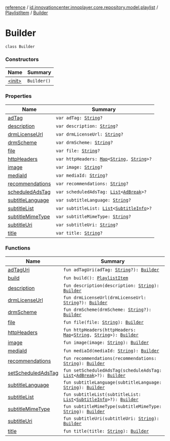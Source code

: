 [reference](../../../index.md) / [id.innovationcenter.innoplayer.core.repository.model.playlist](../../index.md) / [PlaylistItem](../index.md) / [Builder](./index.md)

# Builder

`class Builder`

### Constructors

| Name | Summary |
|---|---|
| [&lt;init&gt;](-init-.md) | `Builder()` |

### Properties

| Name | Summary |
|---|---|
| [adTag](ad-tag.md) | `var adTag: `[`String`](https://kotlinlang.org/api/latest/jvm/stdlib/kotlin/-string/index.html)`?` |
| [description](description.md) | `var description: `[`String`](https://kotlinlang.org/api/latest/jvm/stdlib/kotlin/-string/index.html)`?` |
| [drmLicenseUrl](drm-license-url.md) | `var drmLicenseUrl: `[`String`](https://kotlinlang.org/api/latest/jvm/stdlib/kotlin/-string/index.html)`?` |
| [drmScheme](drm-scheme.md) | `var drmScheme: `[`String`](https://kotlinlang.org/api/latest/jvm/stdlib/kotlin/-string/index.html)`?` |
| [file](file.md) | `var file: `[`String`](https://kotlinlang.org/api/latest/jvm/stdlib/kotlin/-string/index.html)`?` |
| [httpHeaders](http-headers.md) | `var httpHeaders: `[`Map`](https://kotlinlang.org/api/latest/jvm/stdlib/kotlin.collections/-map/index.html)`<`[`String`](https://kotlinlang.org/api/latest/jvm/stdlib/kotlin/-string/index.html)`, `[`String`](https://kotlinlang.org/api/latest/jvm/stdlib/kotlin/-string/index.html)`>?` |
| [image](image.md) | `var image: `[`String`](https://kotlinlang.org/api/latest/jvm/stdlib/kotlin/-string/index.html)`?` |
| [mediaId](media-id.md) | `var mediaId: `[`String`](https://kotlinlang.org/api/latest/jvm/stdlib/kotlin/-string/index.html)`?` |
| [recommendations](recommendations.md) | `var recommendations: `[`String`](https://kotlinlang.org/api/latest/jvm/stdlib/kotlin/-string/index.html)`?` |
| [scheduledAdsTag](scheduled-ads-tag.md) | `var scheduledAdsTag: `[`List`](https://kotlinlang.org/api/latest/jvm/stdlib/kotlin.collections/-list/index.html)`<`[`AdBreak`](../../../id.innovationcenter.innoplayer.core.repository.model.ads/-ad-break/index.md)`>?` |
| [subtitleLanguage](subtitle-language.md) | `var subtitleLanguage: `[`String`](https://kotlinlang.org/api/latest/jvm/stdlib/kotlin/-string/index.html)`?` |
| [subtitleList](subtitle-list.md) | `var subtitleList: `[`List`](https://kotlinlang.org/api/latest/jvm/stdlib/kotlin.collections/-list/index.html)`<`[`SubtitleInfo`](../../../id.innovationcenter.innoplayer.core.repository.model.subtitle/-subtitle-info/index.md)`>?` |
| [subtitleMimeType](subtitle-mime-type.md) | `var subtitleMimeType: `[`String`](https://kotlinlang.org/api/latest/jvm/stdlib/kotlin/-string/index.html)`?` |
| [subtitleUri](subtitle-uri.md) | `var subtitleUri: `[`String`](https://kotlinlang.org/api/latest/jvm/stdlib/kotlin/-string/index.html)`?` |
| [title](title.md) | `var title: `[`String`](https://kotlinlang.org/api/latest/jvm/stdlib/kotlin/-string/index.html)`?` |

### Functions

| Name | Summary |
|---|---|
| [adTagUri](ad-tag-uri.md) | `fun adTagUri(adTag: `[`String`](https://kotlinlang.org/api/latest/jvm/stdlib/kotlin/-string/index.html)`?): `[`Builder`](./index.md) |
| [build](build.md) | `fun build(): `[`PlaylistItem`](../index.md) |
| [description](description.md) | `fun description(description: `[`String`](https://kotlinlang.org/api/latest/jvm/stdlib/kotlin/-string/index.html)`): `[`Builder`](./index.md) |
| [drmLicenseUrl](drm-license-url.md) | `fun drmLicenseUrl(drmLicenseUrl: `[`String`](https://kotlinlang.org/api/latest/jvm/stdlib/kotlin/-string/index.html)`?): `[`Builder`](./index.md) |
| [drmScheme](drm-scheme.md) | `fun drmScheme(drmScheme: `[`String`](https://kotlinlang.org/api/latest/jvm/stdlib/kotlin/-string/index.html)`?): `[`Builder`](./index.md) |
| [file](file.md) | `fun file(file: `[`String`](https://kotlinlang.org/api/latest/jvm/stdlib/kotlin/-string/index.html)`): `[`Builder`](./index.md) |
| [httpHeaders](http-headers.md) | `fun httpHeaders(httpHeaders: `[`Map`](https://kotlinlang.org/api/latest/jvm/stdlib/kotlin.collections/-map/index.html)`<`[`String`](https://kotlinlang.org/api/latest/jvm/stdlib/kotlin/-string/index.html)`, `[`String`](https://kotlinlang.org/api/latest/jvm/stdlib/kotlin/-string/index.html)`>): `[`Builder`](./index.md) |
| [image](image.md) | `fun image(image: `[`String`](https://kotlinlang.org/api/latest/jvm/stdlib/kotlin/-string/index.html)`): `[`Builder`](./index.md) |
| [mediaId](media-id.md) | `fun mediaId(mediaId: `[`String`](https://kotlinlang.org/api/latest/jvm/stdlib/kotlin/-string/index.html)`): `[`Builder`](./index.md) |
| [recommendations](recommendations.md) | `fun recommendations(recommendations: `[`String`](https://kotlinlang.org/api/latest/jvm/stdlib/kotlin/-string/index.html)`): `[`Builder`](./index.md) |
| [setScheduledAdsTag](set-scheduled-ads-tag.md) | `fun setScheduledAdsTag(scheduleAdsTag: `[`List`](https://kotlinlang.org/api/latest/jvm/stdlib/kotlin.collections/-list/index.html)`<`[`AdBreak`](../../../id.innovationcenter.innoplayer.core.repository.model.ads/-ad-break/index.md)`>?): `[`Builder`](./index.md) |
| [subtitleLanguage](subtitle-language.md) | `fun subtitleLanguage(subtitleLanguage: `[`String`](https://kotlinlang.org/api/latest/jvm/stdlib/kotlin/-string/index.html)`): `[`Builder`](./index.md) |
| [subtitleList](subtitle-list.md) | `fun subtitleList(subtitleList: `[`List`](https://kotlinlang.org/api/latest/jvm/stdlib/kotlin.collections/-list/index.html)`<`[`SubtitleInfo`](../../../id.innovationcenter.innoplayer.core.repository.model.subtitle/-subtitle-info/index.md)`>?): `[`Builder`](./index.md) |
| [subtitleMimeType](subtitle-mime-type.md) | `fun subtitleMimeType(subtitleMimeType: `[`String`](https://kotlinlang.org/api/latest/jvm/stdlib/kotlin/-string/index.html)`): `[`Builder`](./index.md) |
| [subtitleUri](subtitle-uri.md) | `fun subtitleUri(subtitleUri: `[`String`](https://kotlinlang.org/api/latest/jvm/stdlib/kotlin/-string/index.html)`): `[`Builder`](./index.md) |
| [title](title.md) | `fun title(title: `[`String`](https://kotlinlang.org/api/latest/jvm/stdlib/kotlin/-string/index.html)`): `[`Builder`](./index.md) |
